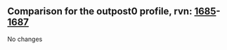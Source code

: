 ## Comparison for the outpost0 profile, rvn: [1685](https://github.com/PRO100KatYT/FortniteProfileRevisions/tree/main/profiles/outpost0/1685%20outpost0.json)-[1687](https://github.com/PRO100KatYT/FortniteProfileRevisions/tree/main/profiles/outpost0/1687%20outpost0.json)

No changes
